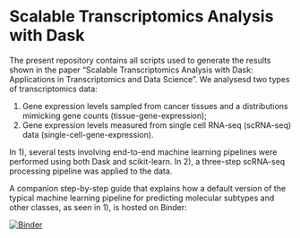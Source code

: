 # Scalable Transcriptomics Analysis with Dask

The present repository contains all scripts used to generate the results shown in the paper “Scalable Transcriptomics Analysis with Dask: Applications in Transcriptomics and Data Science”. We analysesd two types of transcriptomics data:

1. Gene expression levels sampled from cancer tissues and a distributions mimicking gene counts (tissue-gene-expression);
2. Gene expression levels measured from single cell RNA-seq (scRNA-seq) data (single-cell-gene-expression).

In 1), several tests involving end-to-end machine learning pipelines were performed using both Dask and scikit-learn. In 2), a three-step scRNA-seq processing pipeline was applied to the data.

A companion step-by-step guide that explains how a default version of the typical machine learning pipeline for predicting molecular subtypes and other classes, as seen in 1), is hosted on Binder:

[![Binder](https://mybinder.org/badge_logo.svg)](https://mybinder.org/v2/gh/martaccmoreno/gexp-ml-tutorial/HEAD)
